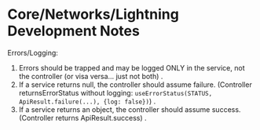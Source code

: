 # Core/Networks/Lightning Development Notes

Errors/Logging:
1. Errors should be trapped and may be logged ONLY in the service, not the controller (or visa versa… just not both) .  
2. If a service returns null, the controller should assume failure. (Controller returnsErrorStatus without logging: `useErrorStatus(STATUS, ApiResult.failure(...), {log: false})`) .  
3. If a service returns an object, the controller should assume success. (Controller returns ApiResult.success) .  